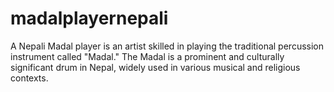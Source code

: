 # madalplayernepali
A Nepali Madal player is an artist skilled in playing the traditional percussion instrument called "Madal." The Madal is a prominent and culturally significant drum in Nepal, widely used in various musical and religious contexts.
